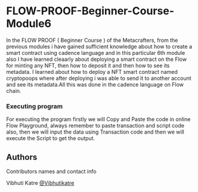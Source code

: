 # FLOW-PROOF-Beginner-Course-Module6

 In the FLOW PROOF ( Beginner Course ) of the Metacrafters, from the previous modules i have gained sufficient knowledge about how to create a smart contract using cadence language and in this particular 6th module also I have learned cleaarly about deploying a smart contract on the Flow for minting any NFT, then how to deposit it and then how to see its metadata.
I learned about how to deploy a NFT smart contract named cryptopoops where after deploying i was able to send it to another account and see its metadata.All this was done in the cadence language on Flow chain. 

### Executing program
For executing the program firstly we will Copy and Paste the code in online Flow Playground, always remember to paste transaction and script code also, then we will input the data using Transaction code and then we will execute the Script to get the output.

## Authors
Contributors names and contact info

Vibhuti Katre
[@Vibhutikatre](https://twitter.com/Vibhutikatre)
